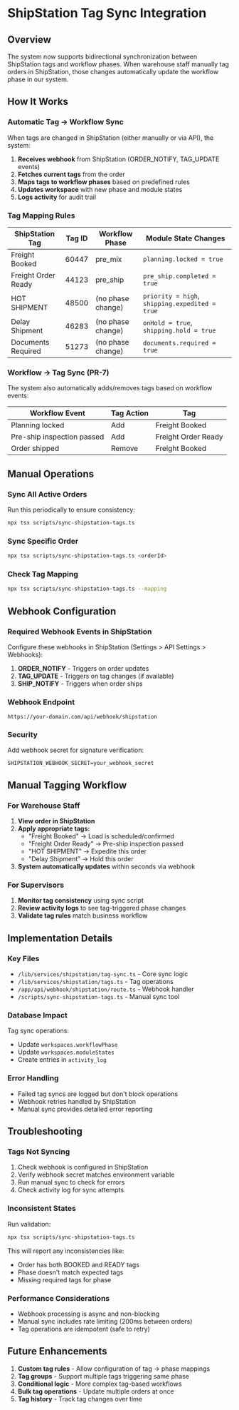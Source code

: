 # ShipStation Tag Sync Integration

## Overview

The system now supports bidirectional synchronization between ShipStation tags and workflow phases. When warehouse staff manually tag orders in ShipStation, those changes automatically update the workflow phase in our system.

## How It Works

### Automatic Tag → Workflow Sync

When tags are changed in ShipStation (either manually or via API), the system:

1. **Receives webhook** from ShipStation (ORDER_NOTIFY, TAG_UPDATE events)
2. **Fetches current tags** from the order
3. **Maps tags to workflow phases** based on predefined rules
4. **Updates workspace** with new phase and module states
5. **Logs activity** for audit trail

### Tag Mapping Rules

| ShipStation Tag | Tag ID | Workflow Phase | Module State Changes |
|-----------------|--------|----------------|---------------------|
| Freight Booked | 60447 | pre_mix | `planning.locked = true` |
| Freight Order Ready | 44123 | pre_ship | `pre_ship.completed = true` |
| HOT SHIPMENT | 48500 | (no phase change) | `priority = high`, `shipping.expedited = true` |
| Delay Shipment | 46283 | (no phase change) | `onHold = true`, `shipping.hold = true` |
| Documents Required | 51273 | (no phase change) | `documents.required = true` |

### Workflow → Tag Sync (PR-7)

The system also automatically adds/removes tags based on workflow events:

| Workflow Event | Tag Action | Tag |
|----------------|------------|-----|
| Planning locked | Add | Freight Booked |
| Pre-ship inspection passed | Add | Freight Order Ready |
| Order shipped | Remove | Freight Booked |

## Manual Operations

### Sync All Active Orders

Run this periodically to ensure consistency:

```bash
npx tsx scripts/sync-shipstation-tags.ts
```

### Sync Specific Order

```bash
npx tsx scripts/sync-shipstation-tags.ts <orderId>
```

### Check Tag Mapping

```bash
npx tsx scripts/sync-shipstation-tags.ts --mapping
```

## Webhook Configuration

### Required Webhook Events in ShipStation

Configure these webhooks in ShipStation (Settings > API Settings > Webhooks):

1. **ORDER_NOTIFY** - Triggers on order updates
2. **TAG_UPDATE** - Triggers on tag changes (if available)
3. **SHIP_NOTIFY** - Triggers when order ships

### Webhook Endpoint

```
https://your-domain.com/api/webhook/shipstation
```

### Security

Add webhook secret for signature verification:

```env
SHIPSTATION_WEBHOOK_SECRET=your_webhook_secret
```

## Manual Tagging Workflow

### For Warehouse Staff

1. **View order in ShipStation**
2. **Apply appropriate tags:**
   - "Freight Booked" → Load is scheduled/confirmed
   - "Freight Order Ready" → Pre-ship inspection passed
   - "HOT SHIPMENT" → Expedite this order
   - "Delay Shipment" → Hold this order
3. **System automatically updates** within seconds via webhook

### For Supervisors

1. **Monitor tag consistency** using sync script
2. **Review activity logs** to see tag-triggered phase changes
3. **Validate tag rules** match business workflow

## Implementation Details

### Key Files

- `/lib/services/shipstation/tag-sync.ts` - Core sync logic
- `/lib/services/shipstation/tags.ts` - Tag operations
- `/app/api/webhook/shipstation/route.ts` - Webhook handler
- `/scripts/sync-shipstation-tags.ts` - Manual sync tool

### Database Impact

Tag sync operations:
- Update `workspaces.workflowPhase`
- Update `workspaces.moduleStates`
- Create entries in `activity_log`

### Error Handling

- Failed tag syncs are logged but don't block operations
- Webhook retries handled by ShipStation
- Manual sync provides detailed error reporting

## Troubleshooting

### Tags Not Syncing

1. Check webhook is configured in ShipStation
2. Verify webhook secret matches environment variable
3. Run manual sync to check for errors
4. Check activity log for sync attempts

### Inconsistent States

Run validation:
```bash
npx tsx scripts/sync-shipstation-tags.ts
```

This will report any inconsistencies like:
- Order has both BOOKED and READY tags
- Phase doesn't match expected tags
- Missing required tags for phase

### Performance Considerations

- Webhook processing is async and non-blocking
- Manual sync includes rate limiting (200ms between orders)
- Tag operations are idempotent (safe to retry)

## Future Enhancements

1. **Custom tag rules** - Allow configuration of tag → phase mappings
2. **Tag groups** - Support multiple tags triggering same phase
3. **Conditional logic** - More complex tag-based workflows
4. **Bulk tag operations** - Update multiple orders at once
5. **Tag history** - Track tag changes over time
